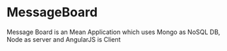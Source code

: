 # MessageBoard
Message Board is an Mean Application which uses Mongo as NoSQL DB, Node as server and AngularJS is Client 
